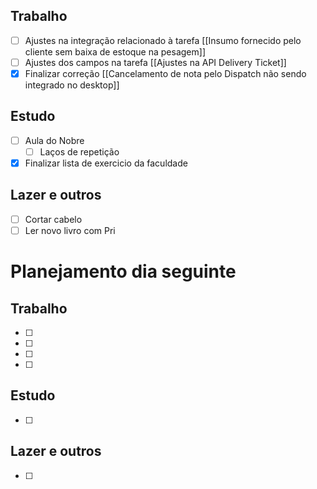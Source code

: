 ## Trabalho
- [ ] Ajustes na integração relacionado à tarefa [[Insumo fornecido pelo cliente sem baixa de estoque na pesagem]]
- [ ] Ajustes dos campos na tarefa [[Ajustes na API Delivery Ticket]]
- [x] Finalizar correção [[Cancelamento de nota pelo Dispatch não sendo integrado no desktop]]
## Estudo
- [ ] Aula do Nobre
	- [ ] Laços de repetição
- [x] Finalizar lista de exercicio da faculdade 
## Lazer e outros
- [ ] Cortar cabelo
- [ ] Ler novo livro com Pri

# Planejamento dia seguinte
## Trabalho
- [ ] 
- [ ] 
- [ ] 
- [ ] 
## Estudo
- [ ] 
## Lazer e outros
- [ ] 

